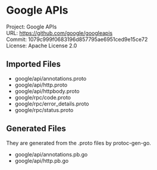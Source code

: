 Google APIs
============

Project: Google APIs  
URL: https://github.com/google/googleapis  
Commit: 1079c999f0683196d857795ae6951ced9e15ce72  
License: Apache License 2.0  


Imported Files
---------------

- google/api/annotations.proto
- google/api/http.proto
- google/api/httpbody.proto
- google/rpc/code.proto
- google/rpc/error_details.proto
- google/rpc/status.proto


Generated Files
----------------

They are generated from the .proto files by protoc-gen-go.
- google/api/annotations.pb.go
- google/api/http.pb.go